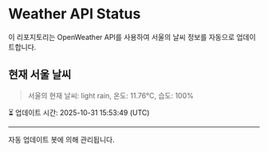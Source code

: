 
# Weather API Status

이 리포지토리는 OpenWeather API를 사용하여 서울의 날씨 정보를 자동으로 업데이트합니다.

## 현재 서울 날씨
> 서울의 현재 날씨: light rain, 온도: 11.76°C, 습도: 100%

⏳ 업데이트 시간: 2025-10-31 15:53:49 (UTC)

---
자동 업데이트 봇에 의해 관리됩니다.
